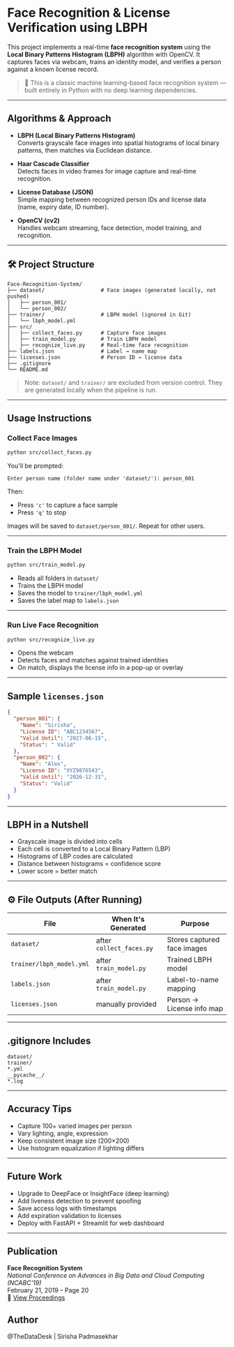 # Face Recognition & License Verification using LBPH

This project implements a real-time **face recognition system** using the **Local Binary Patterns Histogram (LBPH)** algorithm with OpenCV. It captures faces via webcam, trains an identity model, and verifies a person against a known license record.

> 🔬 This is a classic machine learning-based face recognition system — built entirely in Python with no deep learning dependencies.

---

## Algorithms & Approach

- **LBPH (Local Binary Patterns Histogram)**  
  Converts grayscale face images into spatial histograms of local binary patterns, then matches via Euclidean distance.

- **Haar Cascade Classifier**  
  Detects faces in video frames for image capture and real-time recognition.

- **License Database (JSON)**  
  Simple mapping between recognized person IDs and license data (name, expiry date, ID number).

- **OpenCV (cv2)**  
  Handles webcam streaming, face detection, model training, and recognition.

---

## 🛠️ Project Structure

```
Face-Recognition-System/
├── dataset/                  # Face images (generated locally, not pushed)
│   ├── person_001/
│   └── person_002/
├── trainer/                  # LBPH model (ignored in Git)
│   └── lbph_model.yml
├── src/
│   ├── collect_faces.py      # Capture face images
│   ├── train_model.py        # Train LBPH model
│   ├── recognize_live.py     # Real-time face recognition
├── labels.json               # Label → name map
├── licenses.json             # Person ID → license data
├── .gitignore
└── README.md
```

> Note: `dataset/` and `trainer/` are excluded from version control. They are generated locally when the pipeline is run.

---

## Usage Instructions

### Collect Face Images

```bash
python src/collect_faces.py
```

You'll be prompted:

```text
Enter person name (folder name under 'dataset/'): person_001
```

Then:
- Press `'c'` to capture a face sample
- Press `'q'` to stop

Images will be saved to `dataset/person_001/`. Repeat for other users.

---

### Train the LBPH Model

```bash
python src/train_model.py
```

- Reads all folders in `dataset/`
- Trains the LBPH model
- Saves the model to `trainer/lbph_model.yml`
- Saves the label map to `labels.json`

---

### Run Live Face Recognition

```bash
python src/recognize_live.py
```

- Opens the webcam
- Detects faces and matches against trained identities
- On match, displays the license info in a pop-up or overlay

---

## Sample `licenses.json`

```json
{
  "person_001": {
    "Name": "Sirisha",
    "License ID": "ABC1234567",
    "Valid Until": "2027-06-15",
    "Status": " Valid"
  },
  "person_002": {
    "Name": "Alex",
    "License ID": "XYZ9876543",
    "Valid Until": "2026-12-31",
    "Status": "Valid"
  }
}
```

---

## LBPH in a Nutshell

- Grayscale image is divided into cells
- Each cell is converted to a Local Binary Pattern (LBP)
- Histograms of LBP codes are calculated
- Distance between histograms = confidence score
- Lower score = better match

---

## ⚙️ File Outputs (After Running)

| File                | When It's Generated       | Purpose                      |
|---------------------|---------------------------|------------------------------|
| `dataset/`          | after `collect_faces.py`  | Stores captured face images  |
| `trainer/lbph_model.yml` | after `train_model.py`     | Trained LBPH model           |
| `labels.json`       | after `train_model.py`     | Label-to-name mapping        |
| `licenses.json`     | manually provided          | Person → License info map    |

---

## .gitignore Includes

```gitignore
dataset/
trainer/
*.yml
__pycache__/
*.log
```

---

## Accuracy Tips

- Capture 100+ varied images per person
- Vary lighting, angle, expression
- Keep consistent image size (200×200)
- Use histogram equalization if lighting differs

---

## Future Work

- Upgrade to DeepFace or InsightFace (deep learning)
- Add liveness detection to prevent spoofing
- Save access logs with timestamps
- Add expiration validation to licenses
- Deploy with FastAPI + Streamlit for web dashboard

---

## Publication

<p>
  <strong>Face Recognition System</strong><br/>
  <em>National Conference on Advances in Big Data and Cloud Computing (NCABC'19)</em><br/>
  February 21, 2019 – Page 20<br/>
  🔗 <a href="https://sites.google.com/view/ncabc2020/proceedings" target="_blank">View Proceedings</a>
</p>



## Author

@TheDataDesk | Sirisha Padmasekhar 
